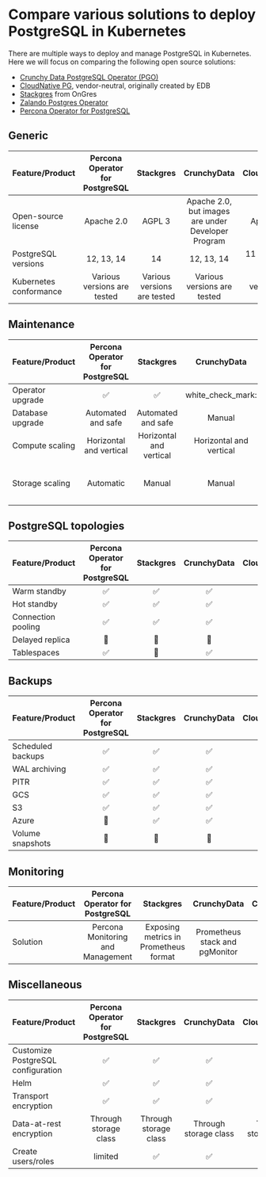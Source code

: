 # Compare various solutions to deploy PostgreSQL in Kubernetes

There are multiple ways to deploy and manage PostgreSQL in Kubernetes. Here we will focus on comparing the following open source solutions:

* [Crunchy Data PostgreSQL Operator (PGO)](https://github.com/CrunchyData/postgres-operator)
* [CloudNative PG](https://github.com/cloudnative-pg/cloudnative-pg), vendor-neutral, originally created by EDB
* [Stackgres](https://github.com/ongres/stackgres) from OnGres
* [Zalando Postgres Operator](https://github.com/zalando/postgres-operator)
* [Percona Operator for PostgreSQL](https://github.com/percona/percona-postgresql-operator/)

## Generic

| Feature/Product        | Percona Operator for PostgreSQL |        Stackgres            |                     CrunchyData                     |       CloudNativePG         | Zalando |
|------------------------|:-------------------------------:|:---------------------------:|:---------------------------------------------------:|:---------------------------:|:-------:|
| Open-source license    |          Apache 2.0             |            AGPL 3           | Apache 2.0, but images are under Developer Program  |          Apache 2.0         |   MIT   |
| PostgreSQL versions    |          12, 13, 14             |              14             |                      12, 13, 14                     |     11 - 14, 15 in Beta     | 11 - 14 |
| Kubernetes conformance | Various versions are tested     | Various versions are tested |             Various versions are tested             | Various versions are tested | AWS EKS |

## Maintenance

| Feature/Product  |   Percona Operator for PostgreSQL   |               Stackgres            |       CrunchyData       |      CloudNativePG      |            Zalando            |
|------------------|:-----------------------------------:|:----------------------------------:|:-----------------------:|:-----------------------:|:-----------------------------:|
| Operator upgrade |         :white_check_mark:          |         :white_check_mark:         |  white_check_mark:      |    :white_check_mark:   |  :white_check_mark:           |
| Database upgrade |            Automated and safe       |          Automated and safe        |          Manual         |          Manual         |              Manual           |
| Compute scaling  | Horizontal and vertical             | Horizontal and vertical            | Horizontal and vertical | Horizontal and vertical |    Horizontal and vertical    |
| Storage scaling  |          Automatic                     |          Manual                    |          Manual         |          Manual         | Manual, automated for AWS EBS |

## PostgreSQL topologies

| Feature/Product    | Percona Operator for PostgreSQL |     Stackgres        |       CrunchyData      |         CloudNativePG          |      Zalando       |
|--------------------|:-------------------------------:|:--------------------:|:----------------------:|:------------------------------:|:------------------:|
| Warm standby       |       :white_check_mark:        |  :white_check_mark:  |   :white_check_mark:   |       :white_check_mark:       | :white_check_mark: |
| Hot standby        |       :white_check_mark:        |  :white_check_mark:  |   :white_check_mark:   |       :white_check_mark:       | :white_check_mark: |
| Connection pooling |       :white_check_mark:        |  :white_check_mark:  |   :white_check_mark:   |       :white_check_mark:       | :white_check_mark: |
| Delayed replica    |        :no_entry_sign:          |   :no_entry_sign:    |    :no_entry_sign:     |       :white_check_mark:       |  :no_entry_sign:   |
| Tablespaces        |       :white_check_mark:        |   :no_entry_sign:    |   :white_check_mark:   |       :white_check_mark:       |  :no_entry_sign:   |

## Backups

| Feature/Product   |      Percona Operator for PostgreSQL       |      Stackgres       |      CrunchyData       |         CloudNativePG          |      Zalando       |
|-------------------|:------------------------------------------:|:--------------------:|:----------------------:|:------------------------------:|:------------------:|
| Scheduled backups |             :white_check_mark:             |  :white_check_mark:  |   :white_check_mark:   |       :white_check_mark:       | :white_check_mark: |
| WAL archiving     |             :white_check_mark:             |  :white_check_mark:  |   :white_check_mark:   |       :white_check_mark:       | :white_check_mark: |
| PITR              |             :white_check_mark:             |  :white_check_mark:  |   :white_check_mark:   |       :white_check_mark:       | :white_check_mark: |
| GCS               |             :white_check_mark:             |  :white_check_mark:  |   :white_check_mark:   |       :white_check_mark:       | :white_check_mark: |
| S3                |             :white_check_mark:             |  :white_check_mark:  |   :white_check_mark:   |       :white_check_mark:       | :white_check_mark: |
| Azure             |              :no_entry_sign:               |  :white_check_mark:  |   :white_check_mark:   |       :white_check_mark:       | :white_check_mark: |
| Volume snapshots  |             :no_entry_sign:                |  :no_entry_sign:     |   :no_entry_sign:      |       :white_check_mark:       | :no_entry_sign:    |

## Monitoring

| Feature/Product |  Percona Operator for PostgreSQL  |               Stackgres               |           CrunchyData          |             CloudNativePG              |  Zalando |
|-----------------|:---------------------------------:|:-------------------------------------:|:------------------------------:|:--------------------------------------:|:--------:|
| Solution        | Percona Monitoring and Management | Exposing metrics in Prometheus format | Prometheus stack and pgMonitor | Prometheus metrics & Grafana dashboard | Sidecars |

## Miscellaneous

| Feature/Product                    |        Percona Operator for PostgreSQL     |            Stackgres             |           CrunchyData            |             CloudNativePG        |        Zalando                   |
|------------------------------------|:------------------------------------------:|:--------------------------------:|:--------------------------------:|:--------------------------------:|:--------------------------------:|
| Customize PostgreSQL configuration |             :white_check_mark:             |        :white_check_mark:        |        :white_check_mark:        |        :white_check_mark:        |        :white_check_mark:        |
| Helm                               |             :white_check_mark:             |        :white_check_mark:        |        :white_check_mark:        |        :white_check_mark:        |        :white_check_mark:        |
| Transport encryption               |             :white_check_mark:             |        :white_check_mark:        |        :white_check_mark:        |        :white_check_mark:        |        :white_check_mark:        |
| Data-at-rest encryption            |      Through storage class                 |       Through storage class      |       Through storage class      |      Through storage class       |      Through storage class       |
| Create users/roles                 |           limited                          |        :white_check_mark:        |        :white_check_mark:        |        :white_check_mark:        |          limited                 |
